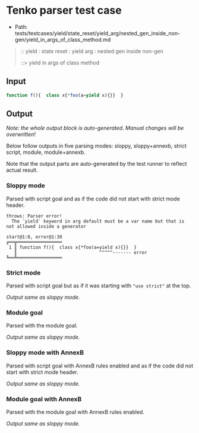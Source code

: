 # Tenko parser test case

- Path: tests/testcases/yield/state_reset/yield_arg/nested_gen_inside_non-gen/yield_in_args_of_class_method.md

> :: yield : state reset : yield arg : nested gen inside non-gen
>
> ::> yield in args of class method

## Input


`````js
function f(){  class x{*foo(a=yield x){}}  }
`````

## Output

_Note: the whole output block is auto-generated. Manual changes will be overwritten!_

Below follow outputs in five parsing modes: sloppy, sloppy+annexb, strict script, module, module+annexb.

Note that the output parts are auto-generated by the test runner to reflect actual result.

### Sloppy mode

Parsed with script goal and as if the code did not start with strict mode header.

`````
throws: Parser error!
  The `yield` keyword in arg default must be a var name but that is not allowed inside a generator

start@1:0, error@1:30
╔══╦═════════════════
 1 ║ function f(){  class x{*foo(a=yield x){}}  }
   ║                               ^^^^^------- error
╚══╩═════════════════

`````

### Strict mode

Parsed with script goal but as if it was starting with `"use strict"` at the top.

_Output same as sloppy mode._

### Module goal

Parsed with the module goal.

_Output same as sloppy mode._

### Sloppy mode with AnnexB

Parsed with script goal with AnnexB rules enabled and as if the code did not start with strict mode header.

_Output same as sloppy mode._

### Module goal with AnnexB

Parsed with the module goal with AnnexB rules enabled.

_Output same as sloppy mode._
